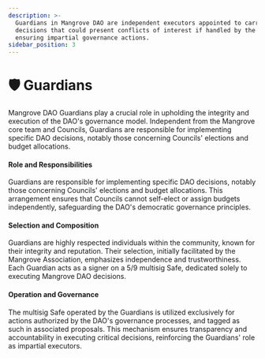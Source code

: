 ```yaml
---
description: >-
  Guardians in Mangrove DAO are independent executors appointed to carry out
  decisions that could present conflicts of interest if handled by the Councils,
  ensuring impartial governance actions.
sidebar_position: 3
---
```


# 🛡 Guardians

Mangrove DAO Guardians play a crucial role in upholding the integrity and execution of the DAO's governance model. Independent from the Mangrove core team and Councils, Guardians are responsible for implementing specific DAO decisions, notably those concerning Councils' elections and budget allocations.

#### Role and Responsibilities

Guardians are responsible for implementing specific DAO decisions, notably those concerning Councils' elections and budget allocations. This arrangement ensures that Councils cannot self-elect or assign budgets independently, safeguarding the DAO's democratic governance principles.

#### Selection and Composition

Guardians are highly respected individuals within the community, known for their integrity and reputation. Their selection, initially facilitated by the Mangrove Association, emphasizes independence and trustworthiness. Each Guardian acts as a signer on a 5/9 multisig Safe, dedicated solely to executing Mangrove DAO decisions.

#### Operation and Governance

The multisig Safe operated by the Guardians is utilized exclusively for actions authorized by the DAO's governance processes, and tagged as such in associated proposals. This mechanism ensures transparency and accountability in executing critical decisions, reinforcing the Guardians' role as impartial executors.





